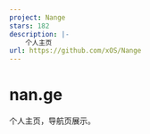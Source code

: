 ```yaml
---
project: Nange
stars: 182
description: |-
    个人主页
url: https://github.com/xOS/Nange
---
```


# nan.ge
个人主页，导航页展示。

